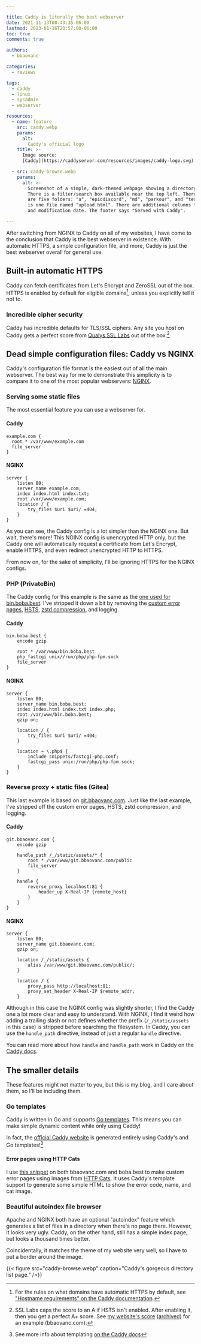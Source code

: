 ```yaml
---

title: Caddy is literally the best webserver
date: 2021-11-13T00:43:35-06:00
lastmod: 2023-01-16T20:57:00-06:00
toc: true
comments: true

authors:
  - bbaovanc

categories:
  - reviews

tags:
  - caddy
  - linux
  - sysadmin
  - webserver

resources:
  - name: feature
    src: caddy.webp
    params:
      alt:
        Caddy's official logo
    title: >-
      Image source:
      [Caddy](https://caddyserver.com/resources/images/caddy-logo.svg)

  - src: caddy-browse.webp
    params:
      alt: >-
        Screenshot of a simple, dark-themed webpage showing a directory listing.
        There is a filter/search box available near the top left. There
        are five folders: "a", "epicdiscord", "md", "parkour", and "test". There
        is one file named "upload.html". There are additional columns for size
        and modification date. The footer says "Served with Caddy".

---
```


After switching from NGINX to Caddy on all of my websites, I have come to the
conclusion that Caddy is the best webserver in existence. With automatic HTTPS,
a simple configuration file, and more, Caddy is just the best webserver overall
for general use.

<!--more-->

## Built-in automatic HTTPS

Caddy can fetch certificates from Let's Encrypt and ZeroSSL out of the box.
HTTPS is enabled by default for eligible domains[^hostname-requirements], unless
you explicitly tell it not to.

### Incredible cipher security

Caddy has incredible defaults for TLS/SSL ciphers. Any site you host on Caddy
gets a perfect score from [Qualys SSL Labs](https://www.ssllabs.com/ssltest/)
out of the box.[^caddy-qualys-score]

## Dead simple configuration files: Caddy vs NGINX

Caddy's configuration file format is the easiest out of all the main webserver.
The best way for me to demonstrate this simplicity is to compare it to one of
the most popular webservers: [NGINX](https://www.nginx.com/).

### Serving some static files

The most essential feature you can use a webserver for.

#### Caddy

```caddyfile
example.com {
  root * /var/www/example.com
  file_server
}
```

#### NGINX

```nginx
server {
    listen 80;
    server_name example.com;
    index index.html index.txt;
    root /var/www/example.com;
    location / {
        try_files $uri $uri/ =404;
    }
}
```

As you can see, the Caddy config is a lot simpler than the NGINX one. But wait,
there's more! This NGINX config is unencrypted HTTP only, but the Caddy one will
automatically request a certificate from Let's Encrypt, enable HTTPS, and even
redirect unencrypted HTTP to HTTPS.

From now on, for the sake of simplicity, I'll be ignoring HTTPS for the NGINX
configs.

### PHP (PrivateBin)

The Caddy config for this example is the same as the [one used for
bin.boba.best](https://git.boba.best/boba.best/caddy/src/commit/cd00151fbdd784979a8a181980cc36061be68c7d/conf.d/bin.boba.best).
I've stripped it down a bit by removing the [custom error
pages](https://git.boba.best/boba.best/caddy/src/commit/cd00151fbdd784979a8a181980cc36061be68c7d/Caddyfile#L15-L24),
[HSTS](https://en.wikipedia.org/wiki/HTTP_Strict_Transport_Security), [zstd
compression](https://github.com/facebook/zstd), and logging.

#### Caddy

```caddyfile
bin.boba.best {
    encode gzip

    root * /var/www/bin.boba.best
    php_fastcgi unix//run/php/php-fpm.sock
    file_server
}
```

#### NGINX

```nginx
server {
    listen 80;
    server_name bin.boba.best;
    index index.html index.txt index.php;
    root /var/www/bin.boba.best;
    gzip on;

    location / {
        try_files $uri $uri/ =404;
    }

    location ~ \.php$ {
        include snippets/fastcgi-php.conf;
        fastcgi_pass unix:/run/php/php-fpm.sock;
    }
}
```

### Reverse proxy + static files (Gitea)

This last example is based on
[git.bbaovanc.com](https://git.bbaovanc.com/boba.best/caddy/src/commit/57c9f0011eae92ef5fa2992d99f01b0956802d64/conf.d/git.bbaovanc.com).
Just like the last example, I've stripped off the custom error pages, HSTS, zstd
compression, and logging.

#### Caddy

```caddyfile
git.bbaovanc.com {
    encode gzip

    handle_path /_/static/assets/* {
        root * /var/www/git.bbaovanc.com/public
        file_server
    }

    handle {
        reverse_proxy localhost:81 {
            header_up X-Real-IP {remote_host}
        }
    }
}
```

#### NGINX

```nginx
server {
    listen 80;
    server_name git.bbaovanc.com;
    gzip on;

    location /_/static/assets {
        alias /var/www/git.bbaovanc.com/public/;
    }

    location / {
        proxy_pass http://localhost:81;
        proxy_set_header X-Real-IP $remote_addr;
    }
```

Although in this case the NGINX config was slightly shorter, I find the Caddy
one a lot more clear and easy to understand. With NGINX, I find it weird how
adding a trailing slash or not defines whether the prefix (`/_/static/assets` in
this case) is stripped before searching the filesystem. In Caddy, you can use
the `handle_path` directive, instead of just a regular `handle` directive.

You can read more about how `handle` and `handle_path` work in Caddy on the
[Caddy docs](https://caddyserver.com/docs/caddyfile/directives/handle).

## The smaller details

These features might not matter to you, but this is my blog, and I care about
them, so I'll be including them.

### Go templates

Caddy is written in Go and supports [Go
templates](https://pkg.go.dev/text/template). This means you can make simple
dynamic content while only using Caddy!

In fact, the [official Caddy website](https://caddyserver.com) is generated
entirely using Caddy's and Go templates![^caddy-templating]

#### Error pages using HTTP Cats

I use [this
snippet](https://git.bbaovanc.com/boba.best/caddy/src/commit/57c9f0011eae92ef5fa2992d99f01b0956802d64/Caddyfile#L8-L15)
on both bbaovanc.com and boba.best to make custom error pages using images from
[HTTP Cats](https://http.cat). It uses Caddy's template support to generate some
simple HTML to show the error code, name, and cat image.

### Beautiful autoindex file browser

Apache and NGINX both have an optional "autoindex" feature which generates a
list of files in a directory when there's no page there. However, it looks very
ugly. Caddy, on the other hand, still has a simple index page, but looks a
thousand times better.

Coincidentally, it matches the theme of my website very well, so I have to put a
border around the image.

{{< figure src="caddy-browse.webp" caption="Caddy's gorgeous directory list page." />}}


[^hostname-requirements]: For the rules on what domains have automatic HTTPS by
  default, see ["Hostname requirements" on the Caddy
  documentation](https://caddyserver.com/docs/automatic-https#hostname-requirements).

[^caddy-qualys-score]: SSL Labs caps the score to an A if HSTS isn't enabled.
  After enabling it, then you get a perfect A+ score. See [my website's
  score](https://www.ssllabs.com/ssltest/analyze.html?d=bbaovanc.com&latest)
  ([archived](https://archive.today/4JJDN)) for an example (bbaovanc.com).

[^caddy-templating]: See more info about templating [on the Caddy
  docs](https://caddyserver.com/docs/caddyfile/directives/templates#examples)
